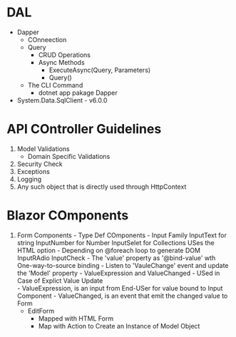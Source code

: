 ﻿# DAL

- Dapper
	- COnneection
	- Query
		- CRUD Operations 
		- Async Methods
			- ExecuteAsync(Query, Parameters) 
			- Query()
	- The CLI Command
		- dotnet app pakage Dapper 
-  System.Data.SqlClient - v6.0.0

# API COntroller Guidelines

1. Model Validations
	- Domain Specific Validations
2. Security Check
3. Exceptions
4. Logging
5. Any such object that is directly used through HttpContext

# Blazor COmponents

1. Form Components
		- Type Def COmponents
			- Input Family
			InputText for string
			InputNumber for Number
			InputSelet for Collections
				USes the HTML option
			- Depending on @foreach loop to generate DOM 
			InputRAdio
			InputCheck
		- The  'value' property as '@bind-value' wth One-way-to-source binding
			- Listen to 'VauleChange' event and update the 'Model' property
			- ValueExpression and ValueChanged 
				- USed in Case of Explict Value Update  
				- ValueExpression, is an input from End-USer for value bound to Input Component
				- ValueChanged, is an event that emit the changed value to Form
	- EditForm
		- Mapped with HTML Form
		- Map with Action to Create an Instance of Model Object 


